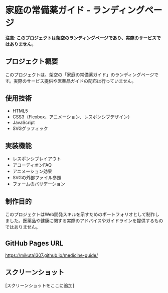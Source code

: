 # 家庭の常備薬ガイド - ランディングページ

**注意: このプロジェクトは架空のランディングページであり、実際のサービスではありません。**

## プロジェクト概要

このプロジェクトは、架空の「家庭の常備薬ガイド」のランディングページです。実際のサービス提供や医薬品ガイドの配布は行っていません。

## 使用技術

- HTML5
- CSS3（Flexbox、アニメーション、レスポンシブデザイン）
- JavaScript
- SVGグラフィック

## 実装機能

- レスポンシブレイアウト
- アコーディオンFAQ
- アニメーション効果
- SVGの外部ファイル参照
- フォームのバリデーション

## 制作目的

このプロジェクトはWeb開発スキルを示すためのポートフォリオとして制作しました。医薬品や健康に関する実際のアドバイスやガイドラインを提供するものではありません。

## GitHub Pages URL

https://mikuta1307.github.io/medicine-guide/

## スクリーンショット

[スクリーンショットをここに追加]
